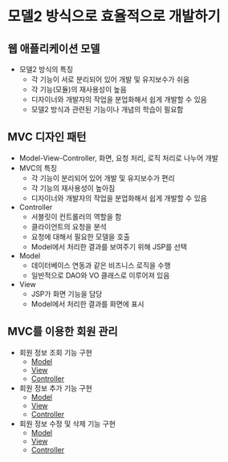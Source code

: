 # 모델2 방식으로 효율적으로 개발하기

## 웹 애플리케이션 모델

- 모델2 방식의 특징
  - 각 기능이 서로 분리되어 있어 개발 및 유지보수가 쉬움
  - 각 기능(모듈)의 재사용성이 높음
  - 디자이너와 개발자의 작업을 분업화해서 쉽게 개발할 수 있음
  - 모델2 방식과 관련된 기능이나 개념의 학습이 필요함

## MVC 디자인 패턴

- Model-View-Controller, 화면, 요청 처리, 로직 처리로 나누어 개발
- MVC의 특징
  - 각 기능이 분리되어 있어 개발 및 유지보수가 편리
  - 각 기능의 재사용성이 높아짐
  - 디자이너와 개발자의 작업을 분업화해서 쉽게 개발할 수 있음
- Controller
  - 서블릿이 컨트롤러의 역할을 함
  - 클라이언트의 요청을 분석
  - 요청에 대해서 필요한 모델을 호출
  - Model에서 처리한 결과를 보여주기 위해 JSP를 선택
- Model
  - 데이터베이스 연동과 같은 비즈니스 로직을 수행
  - 일반적으로 DAO와 VO 클래스로 이루어져 있음
- View
  - JSP가 화면 기능을 담당
  - Model에서 처리한 결과를 화면에 표시

## MVC를 이용한 회원 관리

- 회원 정보 조회 기능 구현
  - [Model](chapter17/pro17/src/sec01/ex01/MemberDAO.java)
  - [View](chapter17/pro17/web/test01/listMembers.jsp)
  - [Controller](chapter17/pro17/src/sec01/ex01/MemberController.java)
- 회원 정보 추가 기능 구현
  - [Model](chapter17/pro17/src/sec02/ex01/MemberDAO.java)
  - [View](chapter17/pro17/web/test02/memberForm.jsp)
  - [Controller](chapter17/pro17/src/sec02/ex01/MemberController.java)
- 회원 정보 수정 및 삭제 기능 구현
  - [Model](chapter17/pro17/src/sec02/ex02/MemberDAO.java)
  - [View](chapter17/pro17/web/test03/modMemberForm.jsp)
  - [Controller](chapter17/pro17/src/sec02/ex02/MemberController.java)
